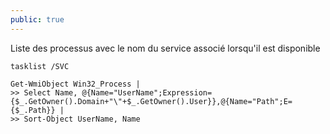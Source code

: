 ```yaml
---
public: true
---
```


Liste des processus avec le nom du service associé lorsqu'il est disponible

```
tasklist /SVC
```


```shell
Get-WmiObject Win32_Process |  
>> Select Name, @{Name="UserName";Expression={$_.GetOwner().Domain+"\"+$_.GetOwner().User}},@{Name="Path";E={$_.Path}} |
>> Sort-Object UserName, Name
```
